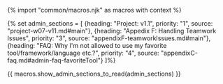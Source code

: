 {% import "common/macros.njk" as macros with context %}

{% set admin_sections = [
  {heading: "Project: v1.1", priority: "1", source: "project-w07-v11.md#main"},
  {heading: "Appedix F: Handling Teamwork Issues", priority: "3", source: "appendixF-teamworkIssues.md#main"},
  {heading: "FAQ: Why I'm not allowed to use my favorite tool/framework/language etc.?", priority: "4", source: "appendixC-faq.md#admin-faq-favoriteTool"}
]%}

{{ macros.show_admin_sections_to_read(admin_sections) }}